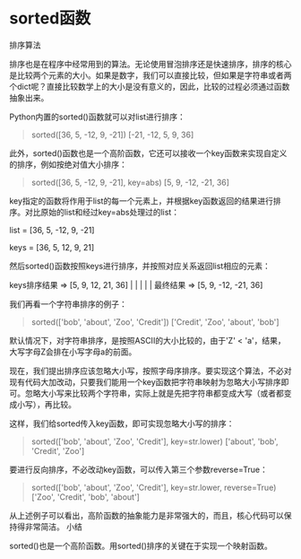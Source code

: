# sorted函数

排序算法

排序也是在程序中经常用到的算法。无论使用冒泡排序还是快速排序，排序的核心是比较两个元素的大小。如果是数字，我们可以直接比较，但如果是字符串或者两个dict呢？直接比较数学上的大小是没有意义的，因此，比较的过程必须通过函数抽象出来。

Python内置的sorted()函数就可以对list进行排序：

> sorted([36, 5, -12, 9, -21])
[-21, -12, 5, 9, 36]

此外，sorted()函数也是一个高阶函数，它还可以接收一个key函数来实现自定义的排序，例如按绝对值大小排序：

> sorted([36, 5, -12, 9, -21], key=abs)
[5, 9, -12, -21, 36]

key指定的函数将作用于list的每一个元素上，并根据key函数返回的结果进行排序。对比原始的list和经过key=abs处理过的list：

list = [36, 5, -12, 9, -21]

keys = [36, 5,  12, 9,  21]

然后sorted()函数按照keys进行排序，并按照对应关系返回list相应的元素：

keys排序结果 => [5, 9,  12,  21, 36]
                |  |    |    |   |
最终结果     => [5, 9, -12, -21, 36]

我们再看一个字符串排序的例子：

> sorted(['bob', 'about', 'Zoo', 'Credit'])
['Credit', 'Zoo', 'about', 'bob']

默认情况下，对字符串排序，是按照ASCII的大小比较的，由于'Z' < 'a'，结果，大写字母Z会排在小写字母a的前面。

现在，我们提出排序应该忽略大小写，按照字母序排序。要实现这个算法，不必对现有代码大加改动，只要我们能用一个key函数把字符串映射为忽略大小写排序即可。忽略大小写来比较两个字符串，实际上就是先把字符串都变成大写（或者都变成小写），再比较。

这样，我们给sorted传入key函数，即可实现忽略大小写的排序：

> sorted(['bob', 'about', 'Zoo', 'Credit'], key=str.lower)
['about', 'bob', 'Credit', 'Zoo']

要进行反向排序，不必改动key函数，可以传入第三个参数reverse=True：

> sorted(['bob', 'about', 'Zoo', 'Credit'], key=str.lower, reverse=True)
['Zoo', 'Credit', 'bob', 'about']

从上述例子可以看出，高阶函数的抽象能力是非常强大的，而且，核心代码可以保持得非常简洁。
小结

sorted()也是一个高阶函数。用sorted()排序的关键在于实现一个映射函数。

